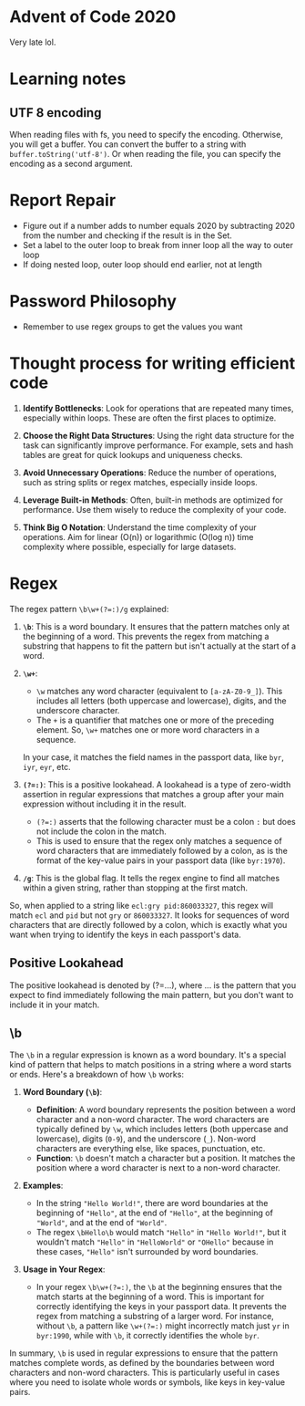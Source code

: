 # Advent of Code 2020

Very late lol.

# Learning notes

## UTF 8 encoding

When reading files with fs, you need to specify the encoding. Otherwise, you will get a buffer. You can convert the buffer to a string with `buffer.toString('utf-8')`. Or when reading the file, you can specify the encoding as a second argument.

# Report Repair

- Figure out if a number adds to number equals 2020 by subtracting 2020 from the number and checking if the result is in the Set.
- Set a label to the outer loop to break from inner loop all the way to outer loop
- If doing nested loop, outer loop should end earlier, not at length

# Password Philosophy

- Remember to use regex groups to get the values you want

# Thought process for writing efficient code

1. **Identify Bottlenecks**: Look for operations that are repeated many times, especially within loops. These are often the first places to optimize.

2. **Choose the Right Data Structures**: Using the right data structure for the task can significantly improve performance. For example, sets and hash tables are great for quick lookups and uniqueness checks.

3. **Avoid Unnecessary Operations**: Reduce the number of operations, such as string splits or regex matches, especially inside loops.

4. **Leverage Built-in Methods**: Often, built-in methods are optimized for performance. Use them wisely to reduce the complexity of your code.

5. **Think Big O Notation**: Understand the time complexity of your operations. Aim for linear (O(n)) or logarithmic (O(log n)) time complexity where possible, especially for large datasets.

# Regex

The regex pattern `\b\w+(?=:)/g` explained:

1. **`\b`**: This is a word boundary. It ensures that the pattern matches only at the beginning of a word. This prevents the regex from matching a substring that happens to fit the pattern but isn't actually at the start of a word.

2. **`\w+`**:

   - `\w` matches any word character (equivalent to `[a-zA-Z0-9_]`). This includes all letters (both uppercase and lowercase), digits, and the underscore character.
   - The `+` is a quantifier that matches one or more of the preceding element. So, `\w+` matches one or more word characters in a sequence.

   In your case, it matches the field names in the passport data, like `byr`, `iyr`, `eyr`, etc.

3. **`(?=:)`**: This is a positive lookahead. A lookahead is a type of zero-width assertion in regular expressions that matches a group after your main expression without including it in the result.

   - `(?=:)` asserts that the following character must be a colon `:` but does not include the colon in the match.
   - This is used to ensure that the regex only matches a sequence of word characters that are immediately followed by a colon, as is the format of the key-value pairs in your passport data (like `byr:1970`).

4. **`/g`**: This is the global flag. It tells the regex engine to find all matches within a given string, rather than stopping at the first match.

So, when applied to a string like `ecl:gry pid:860033327`, this regex will match `ecl` and `pid` but not `gry` or `860033327`. It looks for sequences of word characters that are directly followed by a colon, which is exactly what you want when trying to identify the keys in each passport's data.

## Positive Lookahead

The positive lookahead is denoted by (?=...), where ... is the pattern that you expect to find immediately following the main pattern, but you don't want to include it in your match.

## \b

The `\b` in a regular expression is known as a word boundary. It's a special kind of pattern that helps to match positions in a string where a word starts or ends. Here's a breakdown of how `\b` works:

1. **Word Boundary (`\b`)**:

   - **Definition**: A word boundary represents the position between a word character and a non-word character. The word characters are typically defined by `\w`, which includes letters (both uppercase and lowercase), digits (`0-9`), and the underscore (`_`). Non-word characters are everything else, like spaces, punctuation, etc.
   - **Function**: `\b` doesn't match a character but a position. It matches the position where a word character is next to a non-word character.

2. **Examples**:

   - In the string `"Hello World!"`, there are word boundaries at the beginning of `"Hello"`, at the end of `"Hello"`, at the beginning of `"World"`, and at the end of `"World"`.
   - The regex `\bHello\b` would match `"Hello"` in `"Hello World!"`, but it wouldn't match `"Hello"` in `"HelloWorld"` or `"OHello"` because in these cases, `"Hello"` isn't surrounded by word boundaries.

3. **Usage in Your Regex**:
   - In your regex `\b\w+(?=:)`, the `\b` at the beginning ensures that the match starts at the beginning of a word. This is important for correctly identifying the keys in your passport data. It prevents the regex from matching a substring of a larger word. For instance, without `\b`, a pattern like `\w+(?=:)` might incorrectly match just `yr` in `byr:1990`, while with `\b`, it correctly identifies the whole `byr`.

In summary, `\b` is used in regular expressions to ensure that the pattern matches complete words, as defined by the boundaries between word characters and non-word characters. This is particularly useful in cases where you need to isolate whole words or symbols, like keys in key-value pairs.
